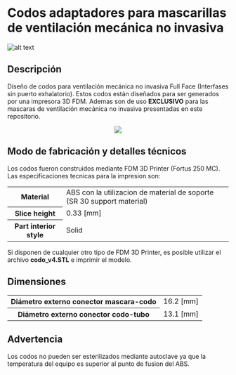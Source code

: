 # Codos adaptadores para mascarillas de ventilación mecánica no invasiva

![alt text](https://user-images.githubusercontent.com/28406528/84544095-9a47f600-acca-11ea-83ac-d2be019ee92d.jpg)

## Descripción

Diseño de codos para ventilación mecánica no invasiva Full Face (Interfases sin puerto exhalatorio). Estos codos están diseñados para ser generados por una impresora 3D FDM.
Ademas son de uso <b>EXCLUSIVO</b> para las mascaras de ventilación mecánica no invasiva presentadas en este repositorio.


<p align="center"> 
<img src="https://user-images.githubusercontent.com/28406528/84544179-c6637700-acca-11ea-9382-ea111045bc23.jpg">
</p>


## Modo de fabricación y detalles técnicos

Los codos fueron construidos mediante FDM 3D Printer (Fortus 250 MC). Las especificaciones tecnicas para la impresion son:

<table style="width:100%">
  <tr>
    <th>Material</th>
    <td>ABS con la utilizacion de material de soporte (SR 30 support material)</td>
  </tr>
  <tr>
    <th>Slice height</th>
    <td>0.33 [mm]</td>
  </tr>
  <tr>
    <th>Part interior style</th>
    <td>Solid</td>
  </tr>
</table>

Si disponen de cualquier otro tipo de FDM 3D Printer, es posible utilizar el archivo <b>codo_v4.STL</b> e imprimir el modelo. 

## Dimensiones

<table style="width:100%">
  <tr>
    <th>Diámetro externo conector mascara-codo</th>
    <td>16.2 [mm]</td>
  </tr>
  <tr>
    <th>Diámetro externo conector codo-tubo</th>
    <td>13.1 [mm]</td>
  </tr>
</table>

## Advertencia

Los codos no pueden ser esterilizados mediante autoclave ya que la temperatura del equipo es superior al punto de fusion del ABS.
